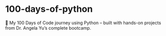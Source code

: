 # 100-days-of-python
🐍 My 100 Days of Code journey using Python – built with hands-on projects from Dr. Angela Yu’s complete bootcamp.
